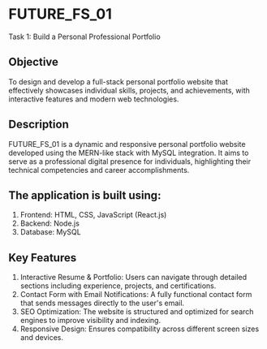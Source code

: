# FUTURE_FS_01
Task 1: Build a Personal Professional Portfolio

## Objective

To design and develop a full-stack personal portfolio website that effectively showcases individual skills, projects, and achievements, with interactive features and modern web technologies.

## Description

FUTURE_FS_01 is a dynamic and responsive personal portfolio website developed using the MERN-like stack with MySQL integration. It aims to serve as a professional digital presence for individuals, highlighting their technical competencies and career accomplishments.

## The application is built using:

1. Frontend: HTML, CSS, JavaScript (React.js)
2. Backend: Node.js
3. Database: MySQL

## Key Features

1. Interactive Resume & Portfolio: Users can navigate through detailed sections including experience, projects, and certifications.
2. Contact Form with Email Notifications: A fully functional contact form that sends messages directly to the user's email.
3. SEO Optimization: The website is structured and optimized for search engines to improve visibility and indexing.
4. Responsive Design: Ensures compatibility across different screen sizes and devices.




